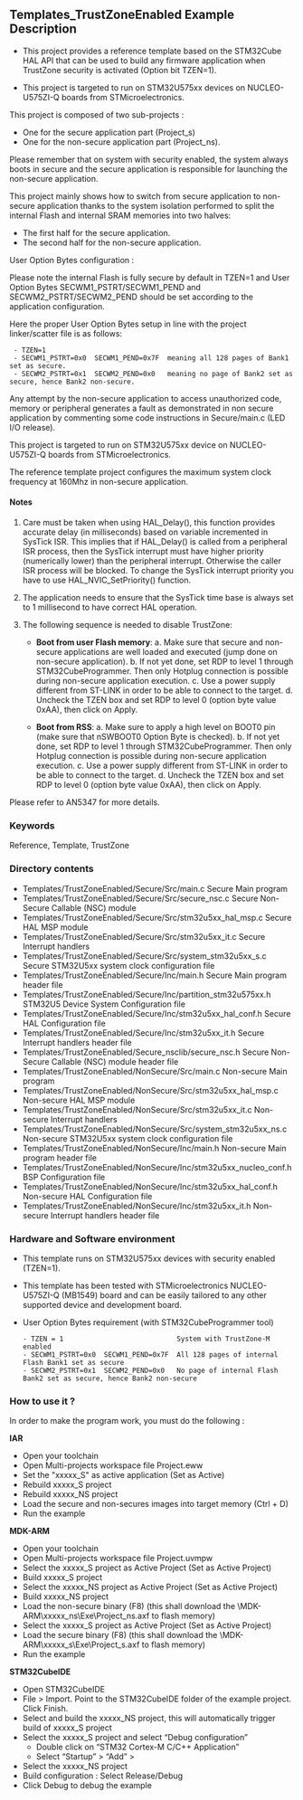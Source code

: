 ## <b>Templates_TrustZoneEnabled Example Description</b>

- This project provides a reference template based on the STM32Cube HAL API that can be used
to build any firmware application when TrustZone security is activated (Option bit TZEN=1).

- This project is targeted to run on STM32U575xx devices on NUCLEO-U575ZI-Q boards from STMicroelectronics.

This project is composed of two sub-projects :

 - One for the secure application part (Project_s)
 - One for the non-secure application part (Project_ns).

Please remember that on system with security enabled, the system always boots in secure and
the secure application is responsible for launching the non-secure application.

This project mainly shows how to switch from secure application to non-secure application
thanks to the system isolation performed to split the internal Flash and internal SRAM memories
into two halves:

 - The first half for the secure application.
 - The second half for the non-secure application.

User Option Bytes configuration :

Please note the internal Flash is fully secure by default in TZEN=1 and User Option Bytes
SECWM1_PSTRT/SECWM1_PEND and SECWM2_PSTRT/SECWM2_PEND should be set according to the application
configuration.

Here the proper User Option Bytes setup in line with the project linker/scatter
file is as follows:

     - TZEN=1
     - SECWM1_PSTRT=0x0  SECWM1_PEND=0x7F  meaning all 128 pages of Bank1 set as secure.
     - SECWM2_PSTRT=0x1  SECWM2_PEND=0x0   meaning no page of Bank2 set as secure, hence Bank2 non-secure.

Any attempt by the non-secure application to access unauthorized code, memory or
peripheral generates a fault as demonstrated in non secure application by commenting some
code instructions in Secure/main.c (LED I/O release).

This project is targeted to run on STM32U575xx device on NUCLEO-U575ZI-Q boards from STMicroelectronics.

The reference template project configures the maximum system clock frequency at 160Mhz in non-secure
application.

#### <b>Notes</b>

 1. Care must be taken when using HAL_Delay(), this function provides accurate delay (in milliseconds)
    based on variable incremented in SysTick ISR. This implies that if HAL_Delay() is called from
    a peripheral ISR process, then the SysTick interrupt must have higher priority (numerically lower)
    than the peripheral interrupt. Otherwise the caller ISR process will be blocked.
    To change the SysTick interrupt priority you have to use HAL_NVIC_SetPriority() function.

 2. The application needs to ensure that the SysTick time base is always set to 1 millisecond
    to have correct HAL operation.

 3. The following sequence is needed to disable TrustZone:
 
      - **Boot from user Flash memory**:
         a.	Make sure that secure and non-secure applications are well loaded and executed (jump done on non-secure application).
         b.	If not yet done, set RDP to level 1 through STM32CubeProgrammer. Then only Hotplug connection is possible during non-secure application execution.
         c.	Use a power supply different from ST-LINK in order to be able to connect to the target.
         d.	Uncheck the TZEN box and set RDP to level 0 (option byte value 0xAA), then click on Apply.

     - **Boot from RSS**:
         a.	Make sure to apply a high level on BOOT0 pin (make sure that nSWBOOT0 Option Byte is checked).
         b.	If not yet done, set RDP to level 1 through STM32CubeProgrammer. Then only Hotplug connection is possible during non-secure application execution.
         c.	Use a power supply different from ST-LINK in order to be able to connect to the target.
         d.	Uncheck the TZEN box and set RDP to level 0 (option byte value 0xAA), then click on Apply.

Please refer to AN5347 for more details.

### <b>Keywords</b>

Reference, Template, TrustZone

### <b>Directory contents</b>

  - Templates/TrustZoneEnabled/Secure/Src/main.c                     Secure Main program
  - Templates/TrustZoneEnabled/Secure/Src/secure_nsc.c               Secure Non-Secure Callable (NSC) module
  - Templates/TrustZoneEnabled/Secure/Src/stm32u5xx_hal_msp.c        Secure HAL MSP module
  - Templates/TrustZoneEnabled/Secure/Src/stm32u5xx_it.c             Secure Interrupt handlers
  - Templates/TrustZoneEnabled/Secure/Src/system_stm32u5xx_s.c       Secure STM32U5xx system clock configuration file
  - Templates/TrustZoneEnabled/Secure/Inc/main.h                     Secure Main program header file
  - Templates/TrustZoneEnabled/Secure/Inc/partition_stm32u575xx.h    STM32U5 Device System Configuration file
  - Templates/TrustZoneEnabled/Secure/Inc/stm32u5xx_hal_conf.h       Secure HAL Configuration file
  - Templates/TrustZoneEnabled/Secure/Inc/stm32u5xx_it.h             Secure Interrupt handlers header file
  - Templates/TrustZoneEnabled/Secure_nsclib/secure_nsc.h            Secure Non-Secure Callable (NSC) module header file
  - Templates/TrustZoneEnabled/NonSecure/Src/main.c                  Non-secure Main program
  - Templates/TrustZoneEnabled/NonSecure/Src/stm32u5xx_hal_msp.c     Non-secure HAL MSP module
  - Templates/TrustZoneEnabled/NonSecure/Src/stm32u5xx_it.c          Non-secure Interrupt handlers
  - Templates/TrustZoneEnabled/NonSecure/Src/system_stm32u5xx_ns.c   Non-secure STM32U5xx system clock configuration file
  - Templates/TrustZoneEnabled/NonSecure/Inc/main.h                  Non-secure Main program header file
  - Templates/TrustZoneEnabled/NonSecure/Inc/stm32u5xx_nucleo_conf.h BSP Configuration file
  - Templates/TrustZoneEnabled/NonSecure/Inc/stm32u5xx_hal_conf.h    Non-secure HAL Configuration file
  - Templates/TrustZoneEnabled/NonSecure/Inc/stm32u5xx_it.h          Non-secure Interrupt handlers header file

### <b>Hardware and Software environment</b>

  - This template runs on STM32U575xx devices with security enabled (TZEN=1).

  - This template has been tested with STMicroelectronics NUCLEO-U575ZI-Q (MB1549)
    board and can be easily tailored to any other supported device
    and development board.

  - User Option Bytes requirement (with STM32CubeProgrammer tool)

        - TZEN = 1                            System with TrustZone-M enabled
        - SECWM1_PSTRT=0x0  SECWM1_PEND=0x7F  All 128 pages of internal Flash Bank1 set as secure
        - SECWM2_PSTRT=0x1  SECWM2_PEND=0x0   No page of internal Flash Bank2 set as secure, hence Bank2 non-secure

### <b>How to use it ?</b>

In order to make the program work, you must do the following :

<b>IAR</b>

 - Open your toolchain
 - Open Multi-projects workspace file Project.eww
 - Set the "xxxxx_S" as active application (Set as Active)
 - Rebuild xxxxx_S project
 - Rebuild xxxxx_NS project
 - Load the secure and non-secures images into target memory (Ctrl + D)
 - Run the example

<b>MDK-ARM</b>

 - Open your toolchain
 - Open Multi-projects workspace file Project.uvmpw
 - Select the xxxxx_S project as Active Project (Set as Active Project)
 - Build xxxxx_S project
 - Select the xxxxx_NS project as Active Project (Set as Active Project)
 - Build xxxxx_NS project
 - Load the non-secure binary (F8)
   (this shall download the \MDK-ARM\xxxxx_ns\Exe\Project_ns.axf to flash memory)
 - Select the xxxxx_S project as Active Project (Set as Active Project)
 - Load the secure binary (F8)
   (this shall download the \MDK-ARM\xxxxx_s\Exe\Project_s.axf to flash memory)
 - Run the example

<b>STM32CubeIDE</b>

 - Open STM32CubeIDE
 - File > Import. Point to the STM32CubeIDE folder of the example project. Click Finish.
 - Select and build the xxxxx_NS project, this will automatically trigger build of xxxxx_S project
 - Select the xxxxx_S project and select “Debug configuration”
   - Double click on “STM32 Cortex-M C/C++ Application”
   - Select  “Startup” >  “Add” >
 - Select the xxxxx_NS project
 - Build configuration : Select Release/Debug
 - Click Debug to debug the example
